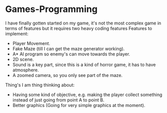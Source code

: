 # Games-Programming
I have finally gotten started on my game, it's not the most complex game in terms of features but it requires two heavy coding features
Features to implement:
- Player Movement.
- Fake Maze (till I can get the maze generator working).
- A* AI program so enemy's can move towards the player.
- 2D scene.
- Sound is a key part, since this is a kind of horror game, it has to have atmosphere.
- A zoomed camera, so you only see part of the maze.

Thing's I am thing thinking about:
- Having some kind of objective, e.g. making the player collect something instead of just going from point A to point B.
- Better graphics (Going for very simple graphics at the moment).
